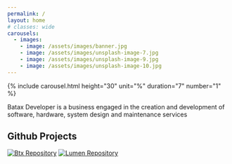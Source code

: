 ```yaml
---
permalink: /
layout: home
# classes: wide
carousels:
  - images: 
    - image: /assets/images/banner.jpg
    - image: /assets/images/unsplash-image-7.jpg
    - image: /assets/images/unsplash-image-9.jpg
    - image: /assets/images/unsplash-image-10.jpg
---
```


{% include carousel.html height="30" unit="%" duration="7" number="1" %}

Batax Developer is a business engaged in the creation and development of software, hardware, system design and maintenance services

<!-- ## My Github Activities

![Bachtiar Panjaitan View's](https://komarev.com/ghpvc/?username=bachtiarpanjaitan)

<div style="width:inherit; white-space: nowrap;">
  <img style="background-size: cover;width: 55%;" src="https://github-readme-stats.vercel.app/api?username=bachtiarpanjaitan&show_icons=true&theme=vue-dark&card_width=300"/>
  <img style="background-size: cover;width: 40%;" src="https://github-readme-stats.vercel.app/api/top-langs/?username=bachtiarpanjaitan&layout=donut&theme=vue-dark" />
</div> -->

## Github Projects
[![Btx Repository](https://github-readme-stats.vercel.app/api/pin/?username=bachtiarpanjaitan&repo=btx&theme=vue-dark&card_width=800)](https://github.com/bachtiarpanjaitan/btx) 
[![Lumen Repository](https://github-readme-stats.vercel.app/api/pin/?username=bachtiarpanjaitan&repo=lumen&theme=vue-dark&card_width=100%)](https://github.com/bachtiarpanjaitan/lumen)
<br>

